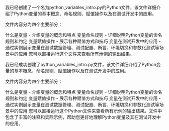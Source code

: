 我已经创建了一个名为python_variables_intro.py的Python文件，该文件详细介绍了Python变量的基本概念、命名规则、赋值操作以及在测试开发中的应用。

文件内容分为四个主要部分：

什么是变量 - 介绍变量的概念和特点
变量命名规则 - 详细说明Python变量的命名规则和约定
变量赋值操作 - 展示各种赋值方式和技巧
变量在测试开发中的应用 - 通过实例展示变量在测试数据管理、测试配置、断言、环境切换和参数化测试等场景中的应用
您可以直接运行这个文件来查看所有示例的输出结果。

我已经成功创建了python_variables_intro.py文件，该文件详细介绍了Python变量的基本概念、命名规则、赋值操作以及在测试开发中的应用。

文件内容分为四个主要部分：

什么是变量 - 介绍变量的概念和特点
变量命名规则 - 详细说明Python变量的命名规则和约定
变量赋值操作 - 展示各种赋值方式和技巧
变量在测试开发中的应用 - 通过实例展示变量在测试数据管理、测试配置、断言、环境切换和参数化测试等场景中的应用
您可以直接运行这个Python文件来查看所有示例的输出结果。文件中包含了丰富的注释和实际示例，帮助您更好地理解Python变量及其在测试开发中的应用。





